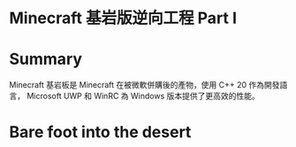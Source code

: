 # Minecraft 基岩版逆向工程 Part I

# Summary
Minecraft 基岩板是 Minecraft 在被微軟併購後的產物，使用 C++ 20 作為開發語言，
Microsoft UWP 和 WinRC 為 Windows 版本提供了更高效的性能。

# Bare foot into the desert
